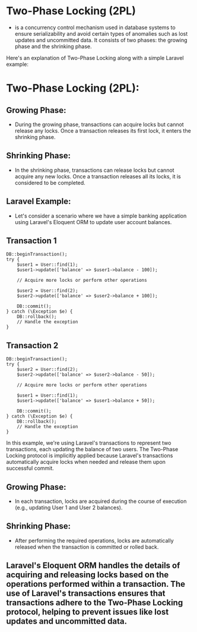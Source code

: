 # Two-Phase Locking (2PL) 
- is a concurrency control mechanism used in database systems to ensure serializability and avoid certain types of anomalies such as lost updates and uncommitted data. It consists of two phases: the growing phase and the shrinking phase.

Here's an explanation of Two-Phase Locking along with a simple Laravel example:

# Two-Phase Locking (2PL):

## Growing Phase:
- During the growing phase, transactions can acquire locks but cannot release any locks.
Once a transaction releases its first lock, it enters the shrinking phase.

## Shrinking Phase:
- In the shrinking phase, transactions can release locks but cannot acquire any new locks.
Once a transaction releases all its locks, it is considered to be completed.

## Laravel Example:
- Let's consider a scenario where we have a simple banking application using Laravel's Eloquent ORM to update user account balances.
## Transaction 1

    DB::beginTransaction();
    try {
        $user1 = User::find(1);
        $user1->update(['balance' => $user1->balance - 100]);
    
        // Acquire more locks or perform other operations
    
        $user2 = User::find(2);
        $user2->update(['balance' => $user2->balance + 100]);
    
        DB::commit();
    } catch (\Exception $e) {
        DB::rollback();
        // Handle the exception
    }

## Transaction 2

    DB::beginTransaction();
    try {
        $user2 = User::find(2);
        $user2->update(['balance' => $user2->balance - 50]);
    
        // Acquire more locks or perform other operations
    
        $user1 = User::find(1);
        $user1->update(['balance' => $user1->balance + 50]);
    
        DB::commit();
    } catch (\Exception $e) {
        DB::rollback();
        // Handle the exception
    }

In this example, we're using Laravel's transactions to represent two transactions, each updating the balance of two users. The Two-Phase Locking protocol is implicitly applied because Laravel's transactions automatically acquire locks when needed and release them upon successful commit.

## Growing Phase:
- In each transaction, locks are acquired during the course of execution (e.g., updating User 1 and User 2 balances).

## Shrinking Phase:
- After performing the required operations, locks are automatically released when the transaction is committed or rolled back.

## **Laravel's Eloquent ORM handles the details of acquiring and releasing locks based on the operations performed within a transaction. The use of Laravel's transactions ensures that transactions adhere to the Two-Phase Locking protocol, helping to prevent issues like lost updates and uncommitted data.**
